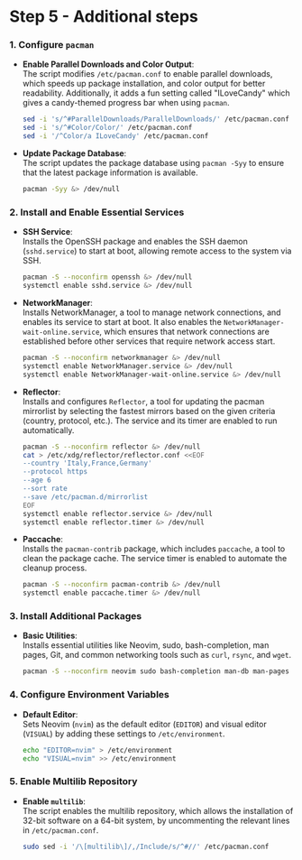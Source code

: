 # Step 5 - Additional steps

### 1. **Configure `pacman`**

   - **Enable Parallel Downloads and Color Output**:  
     The script modifies `/etc/pacman.conf` to enable parallel downloads, which speeds up package installation, and color output for better readability. Additionally, it adds a fun setting called "ILoveCandy" which gives a candy-themed progress bar when using `pacman`.

     ```bash
     sed -i 's/^#ParallelDownloads/ParallelDownloads/' /etc/pacman.conf
     sed -i 's/^#Color/Color/' /etc/pacman.conf
     sed -i '/^Color/a ILoveCandy' /etc/pacman.conf
     ```

   - **Update Package Database**:  
     The script updates the package database using `pacman -Syy` to ensure that the latest package information is available.

     ```bash
     pacman -Syy &> /dev/null
     ```

### 2. **Install and Enable Essential Services**

   - **SSH Service**:  
     Installs the OpenSSH package and enables the SSH daemon (`sshd.service`) to start at boot, allowing remote access to the system via SSH.

     ```bash
     pacman -S --noconfirm openssh &> /dev/null
     systemctl enable sshd.service &> /dev/null
     ```

   - **NetworkManager**:  
     Installs NetworkManager, a tool to manage network connections, and enables its service to start at boot. It also enables the `NetworkManager-wait-online.service`, which ensures that network connections are established before other services that require network access start.

     ```bash
     pacman -S --noconfirm networkmanager &> /dev/null
     systemctl enable NetworkManager.service &> /dev/null
     systemctl enable NetworkManager-wait-online.service &> /dev/null
     ```

   - **Reflector**:  
     Installs and configures `Reflector`, a tool for updating the pacman mirrorlist by selecting the fastest mirrors based on the given criteria (country, protocol, etc.). The service and its timer are enabled to run automatically.

     ```bash
     pacman -S --noconfirm reflector &> /dev/null
     cat > /etc/xdg/reflector/reflector.conf <<EOF
     --country 'Italy,France,Germany'
     --protocol https
     --age 6
     --sort rate
     --save /etc/pacman.d/mirrorlist
     EOF
     systemctl enable reflector.service &> /dev/null
     systemctl enable reflector.timer &> /dev/null
     ```

   - **Paccache**:  
     Installs the `pacman-contrib` package, which includes `paccache`, a tool to clean the package cache. The service timer is enabled to automate the cleanup process.

     ```bash
     pacman -S --noconfirm pacman-contrib &> /dev/null
     systemctl enable paccache.timer &> /dev/null
     ```

### 3. **Install Additional Packages**

   - **Basic Utilities**:  
     Installs essential utilities like Neovim, sudo, bash-completion, man pages, Git, and common networking tools such as `curl`, `rsync`, and `wget`.

     ```bash
     pacman -S --noconfirm neovim sudo bash-completion man-db man-pages git curl rsync wget &> /dev/null
     ```

### 4. **Configure Environment Variables**

   - **Default Editor**:  
     Sets Neovim (`nvim`) as the default editor (`EDITOR`) and visual editor (`VISUAL`) by adding these settings to `/etc/environment`.

     ```bash
     echo "EDITOR=nvim" > /etc/environment
     echo "VISUAL=nvim" >> /etc/environment
     ```

### 5. **Enable Multilib Repository**

   - **Enable `multilib`**:  
     The script enables the multilib repository, which allows the installation of 32-bit software on a 64-bit system, by uncommenting the relevant lines in `/etc/pacman.conf`.

     ```bash
     sudo sed -i '/\[multilib\]/,/Include/s/^#//' /etc/pacman.conf
     ```
